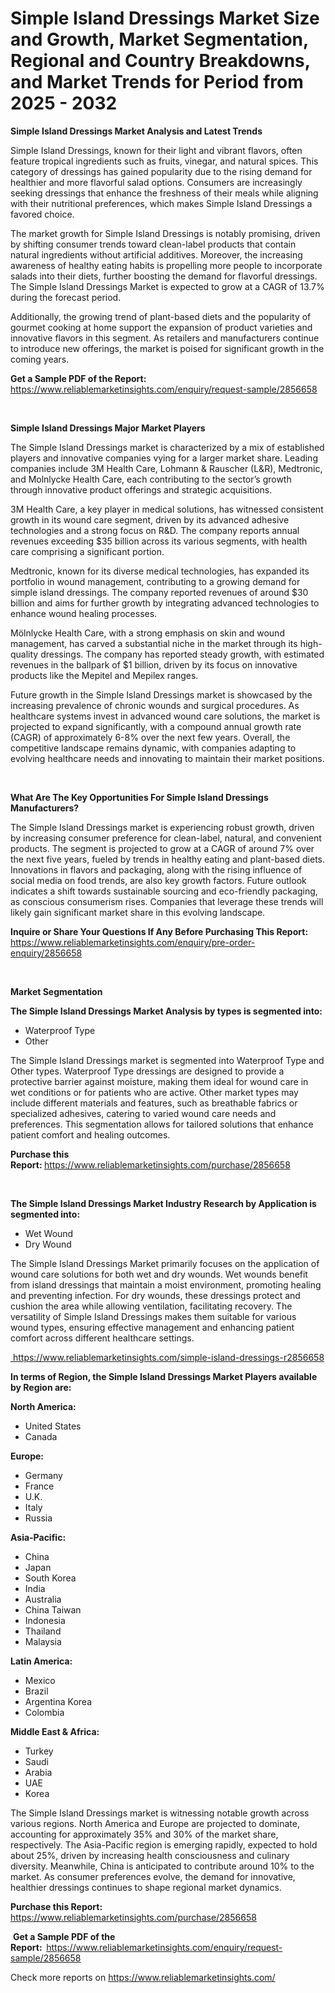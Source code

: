 <p><h1>Simple Island Dressings Market Size and Growth, Market Segmentation, Regional and Country Breakdowns, and Market Trends for Period from 2025 -  2032</h1></p><p><strong>Simple Island Dressings Market Analysis and Latest Trends</strong></p>
<p><p>Simple Island Dressings, known for their light and vibrant flavors, often feature tropical ingredients such as fruits, vinegar, and natural spices. This category of dressings has gained popularity due to the rising demand for healthier and more flavorful salad options. Consumers are increasingly seeking dressings that enhance the freshness of their meals while aligning with their nutritional preferences, which makes Simple Island Dressings a favored choice.</p><p>The market growth for Simple Island Dressings is notably promising, driven by shifting consumer trends toward clean-label products that contain natural ingredients without artificial additives. Moreover, the increasing awareness of healthy eating habits is propelling more people to incorporate salads into their diets, further boosting the demand for flavorful dressings. The Simple Island Dressings Market is expected to grow at a CAGR of 13.7% during the forecast period. </p><p>Additionally, the growing trend of plant-based diets and the popularity of gourmet cooking at home support the expansion of product varieties and innovative flavors in this segment. As retailers and manufacturers continue to introduce new offerings, the market is poised for significant growth in the coming years.</p></p>
<p><strong>Get a Sample PDF of the Report:&nbsp;</strong> <a href="https://www.reliablemarketinsights.com/enquiry/request-sample/2856658?utm_campaign=3204&utm_medium=2&utm_source=Github&utm_content=ia&utm_term=12032025&utm_id=simple-island-dressings">https://www.reliablemarketinsights.com/enquiry/request-sample/2856658</a></p>
<p>&nbsp;</p>
<p><strong>Simple Island Dressings Major Market Players</strong></p>
<p><p>The Simple Island Dressings market is characterized by a mix of established players and innovative companies vying for a larger market share. Leading companies include 3M Health Care, Lohmann & Rauscher (L&R), Medtronic, and Molnlycke Health Care, each contributing to the sector’s growth through innovative product offerings and strategic acquisitions.</p><p>3M Health Care, a key player in medical solutions, has witnessed consistent growth in its wound care segment, driven by its advanced adhesive technologies and a strong focus on R&D. The company reports annual revenues exceeding $35 billion across its various segments, with health care comprising a significant portion.</p><p>Medtronic, known for its diverse medical technologies, has expanded its portfolio in wound management, contributing to a growing demand for simple island dressings. The company reported revenues of around $30 billion and aims for further growth by integrating advanced technologies to enhance wound healing processes.</p><p>Mölnlycke Health Care, with a strong emphasis on skin and wound management, has carved a substantial niche in the market through its high-quality dressings. The company has reported steady growth, with estimated revenues in the ballpark of $1 billion, driven by its focus on innovative products like the Mepitel and Mepilex ranges.</p><p>Future growth in the Simple Island Dressings market is showcased by the increasing prevalence of chronic wounds and surgical procedures. As healthcare systems invest in advanced wound care solutions, the market is projected to expand significantly, with a compound annual growth rate (CAGR) of approximately 6-8% over the next few years. Overall, the competitive landscape remains dynamic, with companies adapting to evolving healthcare needs and innovating to maintain their market positions.</p></p>
<p>&nbsp;</p>
<p><strong>What Are The Key Opportunities For Simple Island Dressings Manufacturers?</strong></p>
<p><p>The Simple Island Dressings market is experiencing robust growth, driven by increasing consumer preference for clean-label, natural, and convenient products. The segment is projected to grow at a CAGR of around 7% over the next five years, fueled by trends in healthy eating and plant-based diets. Innovations in flavors and packaging, along with the rising influence of social media on food trends, are also key growth factors. Future outlook indicates a shift towards sustainable sourcing and eco-friendly packaging, as conscious consumerism rises. Companies that leverage these trends will likely gain significant market share in this evolving landscape.</p></p>
<p><strong>Inquire or Share Your Questions If Any Before Purchasing This Report:</strong> <a href="https://www.reliablemarketinsights.com/enquiry/pre-order-enquiry/2856658?utm_campaign=3204&utm_medium=2&utm_source=Github&utm_content=ia&utm_term=12032025&utm_id=simple-island-dressings">https://www.reliablemarketinsights.com/enquiry/pre-order-enquiry/2856658</a></p>
<p>&nbsp;</p>
<p><strong>Market Segmentation</strong></p>
<p><strong>The Simple Island Dressings Market Analysis by types is segmented into:</strong></p>
<p><ul><li>Waterproof Type</li><li>Other</li></ul></p>
<p><p>The Simple Island Dressings market is segmented into Waterproof Type and Other types. Waterproof Type dressings are designed to provide a protective barrier against moisture, making them ideal for wound care in wet conditions or for patients who are active. Other market types may include different materials and features, such as breathable fabrics or specialized adhesives, catering to varied wound care needs and preferences. This segmentation allows for tailored solutions that enhance patient comfort and healing outcomes.</p></p>
<p><strong>Purchase this Report:&nbsp;</strong><a href="https://www.reliablemarketinsights.com/purchase/2856658?utm_campaign=3204&utm_medium=2&utm_source=Github&utm_content=ia&utm_term=12032025&utm_id=simple-island-dressings">https://www.reliablemarketinsights.com/purchase/2856658</a></p>
<p>&nbsp;</p>
<p><strong>The Simple Island Dressings Market Industry Research by Application is segmented into:</strong></p>
<p><ul><li>Wet Wound</li><li>Dry Wound</li></ul></p>
<p><p>The Simple Island Dressings Market primarily focuses on the application of wound care solutions for both wet and dry wounds. Wet wounds benefit from island dressings that maintain a moist environment, promoting healing and preventing infection. For dry wounds, these dressings protect and cushion the area while allowing ventilation, facilitating recovery. The versatility of Simple Island Dressings makes them suitable for various wound types, ensuring effective management and enhancing patient comfort across different healthcare settings.</p></p>
<p><a href="https://www.reliablemarketinsights.com/simple-island-dressings-r2856658?utm_campaign=3204&utm_medium=2&utm_source=Github&utm_content=ia&utm_term=12032025&utm_id=simple-island-dressings">&nbsp;https://www.reliablemarketinsights.com/simple-island-dressings-r2856658</a></p>
<p><strong>In terms of Region, the Simple Island Dressings Market Players available by Region are:</strong></p>
<p>
    <p> <strong> North America: </strong>
        <ul>
            <li>United States</li>
            <li>Canada</li>
        </ul>
        </p> 
    <p> <strong> Europe: </strong>
        <ul>
            <li>Germany</li>
            <li>France</li>
            <li>U.K.</li>
            <li>Italy</li>
            <li>Russia</li>
        </ul>
        </p> 
    <p> <strong> Asia-Pacific: </strong>
        <ul>
            <li>China</li>
            <li>Japan</li>
            <li>South Korea</li>
            <li>India</li>
            <li>Australia</li>
            <li>China Taiwan</li>
            <li>Indonesia</li>
            <li>Thailand</li>
            <li>Malaysia</li>
        </ul>
        </p> 
    <p> <strong> Latin America: </strong>
        <ul>
            <li>Mexico</li>
            <li>Brazil</li>
            <li>Argentina Korea</li>
            <li>Colombia</li>
        </ul>
        </p> 
    <p> <strong> Middle East & Africa: </strong>
        <ul>
            <li>Turkey</li>
            <li>Saudi</li>
            <li>Arabia</li>
            <li>UAE</li>
            <li>Korea</li>
        </ul>
    </p>
    </p>
<p><p>The Simple Island Dressings market is witnessing notable growth across various regions. North America and Europe are projected to dominate, accounting for approximately 35% and 30% of the market share, respectively. The Asia-Pacific region is emerging rapidly, expected to hold about 25%, driven by increasing health consciousness and culinary diversity. Meanwhile, China is anticipated to contribute around 10% to the market. As consumer preferences evolve, the demand for innovative, healthier dressings continues to shape regional market dynamics.</p></p>
<p><strong>Purchase this Report: </strong><a href="https://www.reliablemarketinsights.com/purchase/2856658?utm_campaign=3204&utm_medium=2&utm_source=Github&utm_content=ia&utm_term=12032025&utm_id=simple-island-dressings">https://www.reliablemarketinsights.com/purchase/2856658</a></p>
<p>&nbsp;<strong>Get a Sample PDF of the Report:&nbsp;&nbsp;</strong><a href="https://www.reliablemarketinsights.com/enquiry/request-sample/2856658?utm_campaign=3204&utm_medium=2&utm_source=Github&utm_content=ia&utm_term=12032025&utm_id=simple-island-dressings">https://www.reliablemarketinsights.com/enquiry/request-sample/2856658</a></p>
<p><strong></strong></p>
<p>Check more reports on <a href="https://www.reliablemarketinsights.com/?utm_campaign=3204&utm_medium=2&utm_source=Github&utm_content=ia&utm_term=12032025&utm_id=simple-island-dressings">https://www.reliablemarketinsights.com/</a></p>